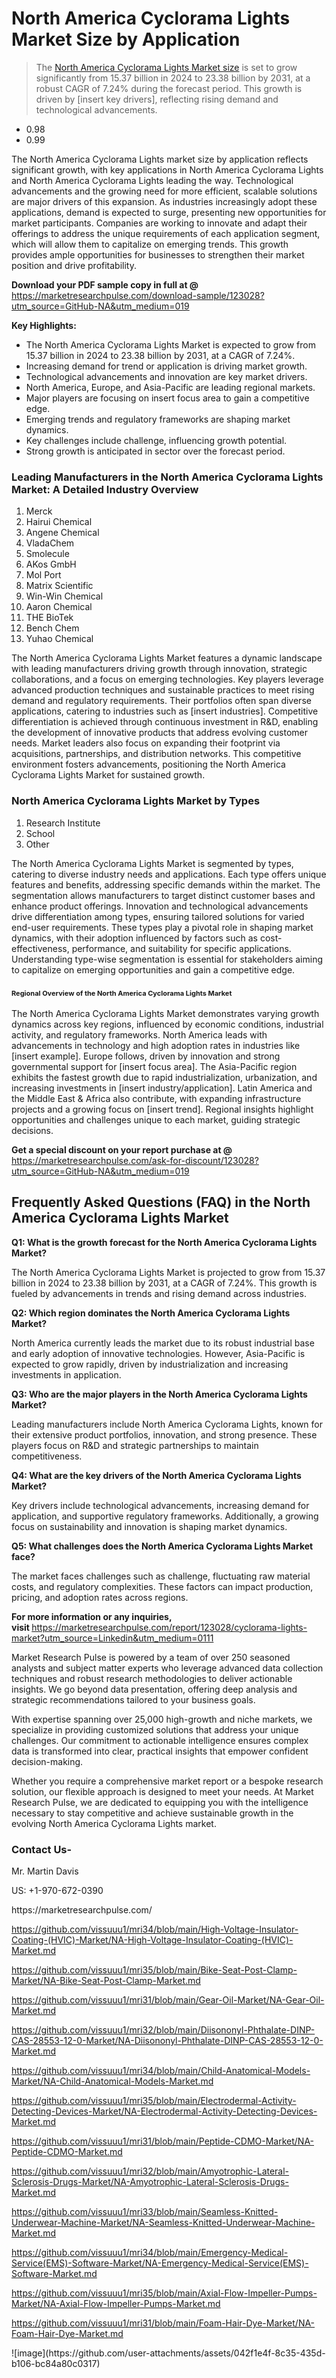 <h1>North America Cyclorama Lights Market&nbsp;Size by Application</h1><blockquote><p>The <a href="https://marketresearchpulse.com/download-sample/123028?utm_source=GitHub-NA&amp;utm_medium=019">North America Cyclorama Lights Market size</a> is set to grow significantly from 15.37 billion in 2024 to 23.38 billion by 2031, at a robust CAGR of 7.24% during the forecast period. This growth is driven by [insert key drivers], reflecting rising demand and technological advancements.</p></blockquote><ul><li>0.98<li> 0.99</li></ul><p>The North America Cyclorama Lights market size by application reflects significant growth, with key applications in North America Cyclorama Lights and North America Cyclorama Lights leading the way. Technological advancements and the growing need for more efficient, scalable solutions are major drivers of this expansion. As industries increasingly adopt these applications, demand is expected to surge, presenting new opportunities for market participants. Companies are working to innovate and adapt their offerings to address the unique requirements of each application segment, which will allow them to capitalize on emerging trends. This growth provides ample opportunities for businesses to strengthen their market position and drive profitability.</p><p><strong>Download your PDF sample copy in full at @ </strong><a href="https://marketresearchpulse.com/download-sample/123028?utm_source=GitHub-NA&amp;utm_medium=019">https://marketresearchpulse.com/download-sample/123028?utm_source=GitHub-NA&amp;utm_medium=019</a></p><p><strong>Key Highlights: </strong></p><ul><li>The North America Cyclorama Lights Market is expected to grow from 15.37 billion in 2024 to 23.38 billion by 2031, at a CAGR of 7.24%.</li><li>Increasing demand for trend or application is driving market growth.</li><li>Technological advancements and innovation are key market drivers.</li><li>North America, Europe, and Asia-Pacific are leading regional markets.</li><li>Major players are focusing on insert focus area to gain a competitive edge.</li><li>Emerging trends and regulatory frameworks are shaping market dynamics.</li><li>Key challenges include challenge, influencing growth potential.</li><li>Strong growth is anticipated in sector over the forecast period.</li></ul><h3>Leading Manufacturers in the North America Cyclorama Lights Market: A Detailed Industry Overview</h3><ol><li>Merck</li><li>Hairui Chemical</li><li>Angene Chemical</li><li>VladaChem</li><li>Smolecule</li><li>AKos GmbH</li><li>Mol Port</li><li>Matrix Scientific</li><li>Win-Win Chemical</li><li>Aaron Chemical</li><li>THE BioTek</li><li>Bench Chem</li><li>Yuhao Chemical</li></ol><div class="flex max-w-full flex-col flex-grow"><div class="min-h-8 text-message flex w-full flex-col items-end gap-2 whitespace-normal break-words [.text-message+&amp;]:mt-5" dir="auto" data-message-author-role="assistant" data-message-id="fd8432e4-4910-450d-b182-61b7bfb0a01f" data-message-model-slug="gpt-4o"><div class="flex w-full flex-col gap-1 empty:hidden first:pt-[3px]"><div class="markdown prose w-full break-words dark:prose-invert light"><p>The North America Cyclorama Lights Market features a dynamic landscape with leading manufacturers driving growth through innovation, strategic collaborations, and a focus on emerging technologies. Key players leverage advanced production techniques and sustainable practices to meet rising demand and regulatory requirements. Their portfolios often span diverse applications, catering to industries such as [insert industries]. Competitive differentiation is achieved through continuous investment in R&amp;D, enabling the development of innovative products that address evolving customer needs. Market leaders also focus on expanding their footprint via acquisitions, partnerships, and distribution networks. This competitive environment fosters advancements, positioning the North America Cyclorama Lights Market for sustained growth.</p></div></div></div></div><h3>North America Cyclorama Lights Market by Types</h3><ol><li>Research Institute<li> School<li> Other</li></ol><div class="flex max-w-full flex-col flex-grow"><div class="min-h-8 text-message flex w-full flex-col items-end gap-2 whitespace-normal break-words [.text-message+&amp;]:mt-5" dir="auto" data-message-author-role="assistant" data-message-id="084470be-0bb7-4664-bddf-5156b4f41249" data-message-model-slug="gpt-4o-mini"><div class="flex w-full flex-col gap-1 empty:hidden first:pt-[3px]"><div class="markdown prose w-full break-words dark:prose-invert light"><p>The North America Cyclorama Lights Market is segmented by types, catering to diverse industry needs and applications. Each type offers unique features and benefits, addressing specific demands within the market. The segmentation allows manufacturers to target distinct customer bases and enhance product offerings. Innovation and technological advancements drive differentiation among types, ensuring tailored solutions for varied end-user requirements. These types play a pivotal role in shaping market dynamics, with their adoption influenced by factors such as cost-effectiveness, performance, and suitability for specific applications. Understanding type-wise segmentation is essential for stakeholders aiming to capitalize on emerging opportunities and gain a competitive edge.</p></div></div></div></div><h3><span style="font-size: 11px;">Regional Overview of the North America Cyclorama Lights Market</span></h3><div class="flex max-w-full flex-col flex-grow"><div class="min-h-8 text-message flex w-full flex-col items-end gap-2 whitespace-normal break-words [.text-message+&amp;]:mt-5" dir="auto" data-message-author-role="assistant" data-message-id="e9038762-ce64-4e30-91c9-9bd413514231" data-message-model-slug="gpt-4o-mini"><div class="flex w-full flex-col gap-1 empty:hidden first:pt-[3px]"><div class="markdown prose w-full break-words dark:prose-invert light"><p>The North America Cyclorama Lights Market demonstrates varying growth dynamics across key regions, influenced by economic conditions, industrial activity, and regulatory frameworks. North America leads with advancements in technology and high adoption rates in industries like [insert example]. Europe follows, driven by innovation and strong governmental support for [insert focus area]. The Asia-Pacific region exhibits the fastest growth due to rapid industrialization, urbanization, and increasing investments in [insert industry/application]. Latin America and the Middle East &amp; Africa also contribute, with expanding infrastructure projects and a growing focus on [insert trend]. Regional insights highlight opportunities and challenges unique to each market, guiding strategic decisions.</p></div></div></div></div><p><strong>Get a special discount on your report purchase at @ </strong><a href="https://marketresearchpulse.com/ask-for-discount/123028?utm_source=GitHub-NA&amp;utm_medium=019">https://marketresearchpulse.com/ask-for-discount/123028?utm_source=GitHub-NA&amp;utm_medium=019</a></p><h2>Frequently Asked Questions (FAQ) in the North America Cyclorama Lights Market</h2><p><strong>Q1: What is the growth forecast for the North America Cyclorama Lights Market?</strong></p><p>The North America Cyclorama Lights Market is projected to grow from 15.37 billion in 2024 to 23.38 billion by 2031, at a CAGR of 7.24%. This growth is fueled by advancements in trends and rising demand across industries.</p><p><strong>Q2: Which region dominates the North America Cyclorama Lights Market?</strong></p><p>North America currently leads the market due to its robust industrial base and early adoption of innovative technologies. However, Asia-Pacific is expected to grow rapidly, driven by industrialization and increasing investments in application.</p><p><strong>Q3: Who are the major players in the North America Cyclorama Lights Market?</strong></p><p>Leading manufacturers include North America Cyclorama Lights, known for their extensive product portfolios, innovation, and strong presence. These players focus on R&amp;D and strategic partnerships to maintain competitiveness.</p><p><strong>Q4: What are the key drivers of the North America Cyclorama Lights Market?</strong></p><p>Key drivers include technological advancements, increasing demand for application, and supportive regulatory frameworks. Additionally, a growing focus on sustainability and innovation is shaping market dynamics.</p><p><strong>Q5: What challenges does the North America Cyclorama Lights Market face?</strong></p><p>The market faces challenges such as challenge, fluctuating raw material costs, and regulatory complexities. These factors can impact production, pricing, and adoption rates across regions.</p><p><strong>For more information or any inquiries, visit&nbsp;</strong><a href="https://marketresearchpulse.com/report/123028/cyclorama-lights-market?utm_source=Linkedin&utm_medium=0111">https://marketresearchpulse.com/report/123028/cyclorama-lights-market?utm_source=Linkedin&utm_medium=0111</a></p><p>Market Research Pulse is powered by a team of over 250 seasoned analysts and subject matter experts who leverage advanced data collection techniques and robust research methodologies to deliver actionable insights. We go beyond data presentation, offering deep analysis and strategic recommendations tailored to your business goals.</p><p>With expertise spanning over 25,000 high-growth and niche markets, we specialize in providing customized solutions that address your unique challenges. Our commitment to actionable intelligence ensures complex data is transformed into clear, practical insights that empower confident decision-making.</p><p>Whether you require a comprehensive market report or a bespoke research solution, our flexible approach is designed to meet your needs. At Market Research Pulse, we are dedicated to equipping you with the intelligence necessary to stay competitive and achieve sustainable growth in the evolving North America Cyclorama Lights market.</p><h3><strong>Contact Us-</strong></h3><p>Mr. Martin Davis</p><p>US: +1-970-672-0390</p><p>https://marketresearchpulse.com/</p><p><a href="https://github.com/vissuuu1/mri34/blob/main/High-Voltage-Insulator-Coating-(HVIC)-Market/NA-High-Voltage-Insulator-Coating-(HVIC)-Market.md">https://github.com/vissuuu1/mri34/blob/main/High-Voltage-Insulator-Coating-(HVIC)-Market/NA-High-Voltage-Insulator-Coating-(HVIC)-Market.md</a></p><p><a href="https://github.com/vissuuu1/mri35/blob/main/Bike-Seat-Post-Clamp-Market/NA-Bike-Seat-Post-Clamp-Market.md">https://github.com/vissuuu1/mri35/blob/main/Bike-Seat-Post-Clamp-Market/NA-Bike-Seat-Post-Clamp-Market.md</a></p><p><a href="https://github.com/vissuuu1/mri31/blob/main/Gear-Oil-Market/NA-Gear-Oil-Market.md">https://github.com/vissuuu1/mri31/blob/main/Gear-Oil-Market/NA-Gear-Oil-Market.md</a></p><p><a href="https://github.com/vissuuu1/mri32/blob/main/Diisononyl-Phthalate-DINP-CAS-28553-12-0-Market/NA-Diisononyl-Phthalate-DINP-CAS-28553-12-0-Market.md">https://github.com/vissuuu1/mri32/blob/main/Diisononyl-Phthalate-DINP-CAS-28553-12-0-Market/NA-Diisononyl-Phthalate-DINP-CAS-28553-12-0-Market.md</a></p><p><a href="https://github.com/vissuuu1/mri34/blob/main/Child-Anatomical-Models-Market/NA-Child-Anatomical-Models-Market.md">https://github.com/vissuuu1/mri34/blob/main/Child-Anatomical-Models-Market/NA-Child-Anatomical-Models-Market.md</a></p><p><a href="https://github.com/vissuuu1/mri35/blob/main/Electrodermal-Activity-Detecting-Devices-Market/NA-Electrodermal-Activity-Detecting-Devices-Market.md">https://github.com/vissuuu1/mri35/blob/main/Electrodermal-Activity-Detecting-Devices-Market/NA-Electrodermal-Activity-Detecting-Devices-Market.md</a></p><p><a href="https://github.com/vissuuu1/mri31/blob/main/Peptide-CDMO-Market/NA-Peptide-CDMO-Market.md">https://github.com/vissuuu1/mri31/blob/main/Peptide-CDMO-Market/NA-Peptide-CDMO-Market.md</a></p><p><a href="https://github.com/vissuuu1/mri32/blob/main/Amyotrophic-Lateral-Sclerosis-Drugs-Market/NA-Amyotrophic-Lateral-Sclerosis-Drugs-Market.md">https://github.com/vissuuu1/mri32/blob/main/Amyotrophic-Lateral-Sclerosis-Drugs-Market/NA-Amyotrophic-Lateral-Sclerosis-Drugs-Market.md</a></p><p><a href="https://github.com/vissuuu1/mri33/blob/main/Seamless-Knitted-Underwear-Machine-Market/NA-Seamless-Knitted-Underwear-Machine-Market.md">https://github.com/vissuuu1/mri33/blob/main/Seamless-Knitted-Underwear-Machine-Market/NA-Seamless-Knitted-Underwear-Machine-Market.md</a></p><p><a href="https://github.com/vissuuu1/mri34/blob/main/Emergency-Medical-Service(EMS)-Software-Market/NA-Emergency-Medical-Service(EMS)-Software-Market.md">https://github.com/vissuuu1/mri34/blob/main/Emergency-Medical-Service(EMS)-Software-Market/NA-Emergency-Medical-Service(EMS)-Software-Market.md</a></p><p><a href="https://github.com/vissuuu1/mri35/blob/main/Axial-Flow-Impeller-Pumps-Market/NA-Axial-Flow-Impeller-Pumps-Market.md">https://github.com/vissuuu1/mri35/blob/main/Axial-Flow-Impeller-Pumps-Market/NA-Axial-Flow-Impeller-Pumps-Market.md</a></p><p><a href="https://github.com/vissuuu1/mri31/blob/main/Foam-Hair-Dye-Market/NA-Foam-Hair-Dye-Market.md">https://github.com/vissuuu1/mri31/blob/main/Foam-Hair-Dye-Market/NA-Foam-Hair-Dye-Market.md</a></p>
![image](https://github.com/user-attachments/assets/042f1e4f-8c35-435d-b106-bc84a80c0317)
